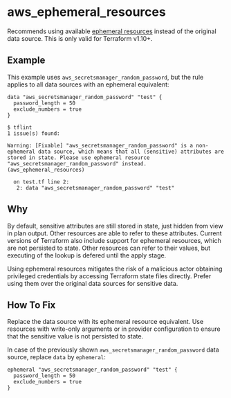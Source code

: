 # aws_ephemeral_resources

Recommends using available [ephemeral resources](https://developer.hashicorp.com/terraform/language/resources/ephemeral/reference) instead of the original data source. This is only valid for Terraform v1.10+.

## Example

This example uses `aws_secretsmanager_random_password`, but the rule applies to all data sources with an ephemeral equivalent:

```hcl
data "aws_secretsmanager_random_password" "test" {
  password_length = 50
  exclude_numbers = true
}
```

```
$ tflint
1 issue(s) found:

Warning: [Fixable] "aws_secretsmanager_random_password" is a non-ephemeral data source, which means that all (sensitive) attributes are stored in state. Please use ephemeral resource "aws_secretsmanager_random_password" instead. (aws_ephemeral_resources)

  on test.tf line 2:
   2: data "aws_secretsmanager_random_password" "test"

```

## Why

By default, sensitive attributes are still stored in state, just hidden from view in plan output. Other resources are able to refer to these attributes. Current versions of Terraform also include support for ephemeral resources, which are not persisted to state. Other resources can refer to their values, but executing of the lookup is defered until the apply stage.

Using ephemeral resources mitigates the risk of a malicious actor obtaining privileged credentials by accessing Terraform state files directly. Prefer using them over the original data sources for sensitive data.

## How To Fix

Replace the data source with its ephemeral resource equivalent. Use resources with write-only arguments or in provider configuration to ensure that the sensitive value is not persisted to state.

In case of the previously shown `aws_secretsmanager_random_password` data source, replace `data` by `ephemeral`:

```hcl
ephemeral "aws_secretsmanager_random_password" "test" {
  password_length = 50
  exclude_numbers = true
}
```
